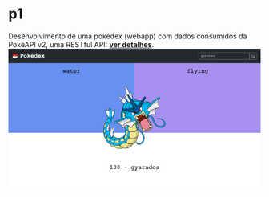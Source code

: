 # p1
Desenvolvimento de uma pokédex (webapp) com dados consumidos da PokéAPI v2, uma RESTful API: [**ver detalhes**](https://aprendacodar.blogspot.com/2022/04/p1.html).
[![thumb](p1/assets/image/thumb.png)](https://aprendacodar.blogspot.com/2022/04/p1.html)
